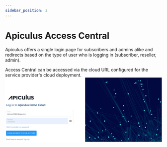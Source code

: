 ```yaml
---
sidebar_position: 2
---
```

# Apiculus Access Central

Apiculus offers a single login page for subscribers and admins alike and redirects based on the type of user who is logging in (subscriber, reseller, admin).

Access Central can be accessed via the cloud URL configured for the service provider's cloud deployment.
![Apiculus Central](ApiculusCentral.png)

